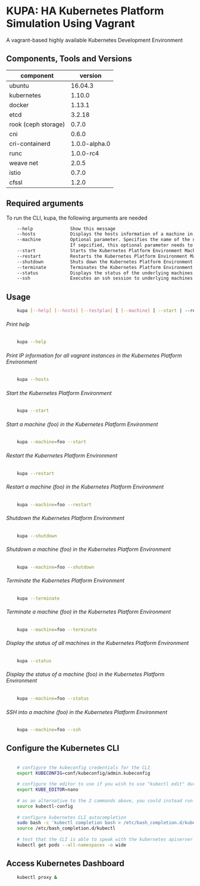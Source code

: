 KUPA: HA Kubernetes Platform Simulation Using Vagrant
========================================================

A vagrant-based highly available Kubernetes Development Environment 

Components, Tools and Versions
------------------------------

|component  | version|
| --------- |  -------- |
|ubuntu | 16.04.3 |
|kubernetes | 1.10.0 |
|docker | 1.13.1 |
|etcd | 3.2.18 |
|rook (ceph storage) | 0.7.0 |
|cni | 0.6.0 |
|cri-containerd | 1.0.0-alpha.0 |
|runc | 1.0.0-rc4 |
|weave net | 2.0.5 |
|istio | 0.7.0|
|cfssl | 1.2.0 |


Required arguments
------------------------

To run the CLI, kupa, the following arguments are needed

```bash
	--help              Show this message
	--hosts             Displays the hosts information of a machine in the Multi-VM environment
	--machine           Optional parameter. Specifies the name of the node on which operation should be perfomed. 
	                    If sepcified, this optional parameter needs to come first in the list of paramters.
	--start             Starts the Kubernetes Platform Environment Machines
	--restart           Restarts the Kubernetes Platform Environment Machines
	--shutdown          Shuts down the Kubernetes Platform Environment Machines
	--terminate         Terminates the Kubernetes Platform Environment Machines
	--status            Displays the status of the underlying machines in the Kubernetes Platform Environment
	--ssh               Executes an ssh session to underlying machines in the Kubernetes Platform Environment
```
	
	
Usage
-------------------

```bash
	kupa [--help] [--hosts] [--testplan] [ [--machine] [ --start | --restart | --shutdown | --terminate | --status | --sssh ] ]
```


###### Print help

```bash
	kupa --help
```

###### Print IP information for all vagrant instances in the Kubernetes Platform Environment

```bash
	kupa --hosts
```

###### Start the Kubernetes Platform Environment

```bash
	kupa --start
```

###### Start a machine (foo) in the Kubernetes Platform Environment

```bash
	kupa --machine=foo --start
```

###### Restart the Kubernetes Platform Environment

```bash
	kupa --restart
```

###### Restart a machine (foo) in the Kubernetes Platform Environment

```bash
	kupa --machine=foo --restart
```

###### Shutdown the Kubernetes Platform Environment

```bash
	kupa --shutdown
```

###### Shutdown a machine (foo) in the Kubernetes Platform Environment

```bash
	kupa --machine=foo --shutdown
```

###### Terminate the Kubernetes Platform Environment

```bash
	kupa --terminate
```

###### Terminate a machine (foo) in the Kubernetes Platform Environment

```bash
	kupa --machine=foo --terminate
```

###### Display the status of all machines in the Kubernetes Platform Environment

```bash
	kupa --status
```

###### Display the status of a machine (foo) in the Kubernetes Platform Environment

```bash
	kupa --machine=foo --status
```

###### SSH into a machine (foo) in the Kubernetes Platform Environment

```bash
	kupa --machine=foo --ssh
```

## Configure the Kubernetes CLI

```bash
    
    # configure the kubeconfig credentials for the CLI
    export KUBECONFIG=conf/kubeconfig/admin.kubeconfig
    
    # configure the editor to use if you wish to use "kubectl edit" during dev/tests
    export KUBE_EDITOR=nano
    
    # as an alternative to the 2 commands above, you could instead run
    source kubectl-config
    
    # configure kubernetes CLI autocompletion
    sudo bash -c 'kubectl completion bash > /etc/bash_completion.d/kubectl'
    source /etc/bash_completion.d/kubectl
    
    # test that the CLI is able to speak with the kubernetes apiserver
    kubectl get pods --all-namespaces -o wide
```

## Access Kubernetes Dashboard

```bash
    kubectl proxy &
```

